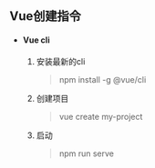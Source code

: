 ## Vue创建指令

- #### Vue cli

  1. 安装最新的cli

     > npm install -g @vue/cli

  2. 创建项目

     > vue create my-project

  3. 启动

     >npm run serve

     